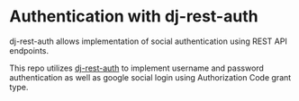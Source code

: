 # Authentication with dj-rest-auth

dj-rest-auth allows implementation of social authentication using REST API endpoints.

This repo utilizes [dj-rest-auth](https://dj-rest-auth.readthedocs.io/en/latest/) to implement username and password authentication as well as google social login using Authorization Code grant type.
